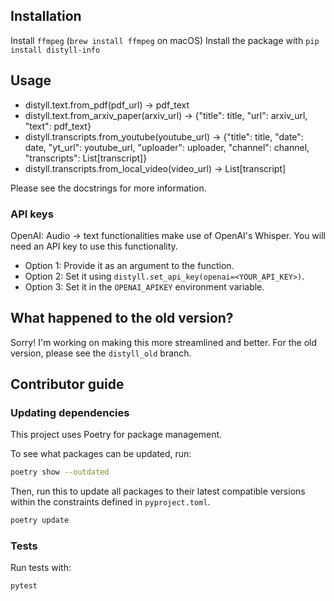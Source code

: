 ## Installation

Install `ffmpeg` (`brew install ffmpeg` on macOS)
Install the package with `pip install distyll-info`

## Usage

- distyll.text.from_pdf(pdf_url) -> pdf_text
- distyll.text.from_arxiv_paper(arxiv_url) -> {"title": title, "url": arxiv_url, "text": pdf_text}
- distyll.transcripts.from_youtube(youtube_url) -> {"title": title, "date": date, "yt_url": youtube_url, "uploader": uploader, "channel": channel, "transcripts": List[transcript]}
- distyll.transcripts.from_local_video(video_url) -> List[transcript]

Please see the docstrings for more information.

### API keys

OpenAI: Audio -> text functionalities make use of OpenAI's Whisper. You will need an API key to use this functionality.
- Option 1: Provide it as an argument to the function.
- Option 2: Set it using `distyll.set_api_key(openai=<YOUR_API_KEY>)`.
- Option 3: Set it in the `OPENAI_APIKEY` environment variable.

## What happened to the old version?

Sorry! I'm working on making this more streamlined and better. For the old version, please see the `distyll_old` branch.

## Contributor guide

### Updating dependencies

This project uses Poetry for package management.

To see what packages can be updated, run:

```bash
poetry show --outdated
```

Then, run this to update all packages to their latest compatible versions within the constraints defined in `pyproject.toml`.

```bash
poetry update
```

### Tests

Run tests with:

```bash
pytest
```
